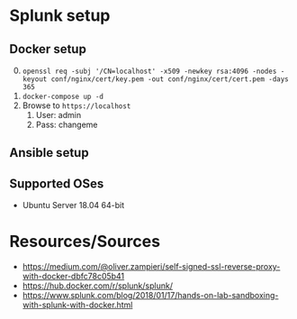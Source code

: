 # Splunk setup

## Docker setup
0. `openssl req -subj '/CN=localhost' -x509 -newkey rsa:4096 -nodes -keyout conf/nginx/cert/key.pem -out conf/nginx/cert/cert.pem -days 365`
0. `docker-compose up -d`
0. Browse to `https://localhost`
    1. User: admin
    1. Pass: changeme

## Ansible setup


## Supported OSes
* Ubuntu Server 18.04 64-bit

# Resources/Sources
* https://medium.com/@oliver.zampieri/self-signed-ssl-reverse-proxy-with-docker-dbfc78c05b41
* https://hub.docker.com/r/splunk/splunk/
* https://www.splunk.com/blog/2018/01/17/hands-on-lab-sandboxing-with-splunk-with-docker.html

